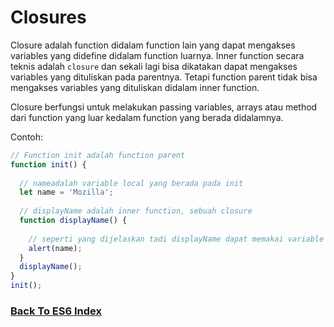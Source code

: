 # Closures

Closure adalah function didalam function lain yang dapat mengakses variables yang didefine didalam function luarnya. Inner function secara teknis adalah `closure` dan sekali lagi bisa dikatakan dapat mengakses variables yang dituliskan pada parentnya. Tetapi function parent tidak bisa mengakses variables yang dituliskan didalam inner function.

Closure berfungsi untuk melakukan passing variables, arrays atau method dari function yang luar kedalam function yang berada didalamnya.

Contoh:

```js
// Function init adalah function parent
function init() {
    
  // nameadalah variable local yang berada pada init
  let name = 'Mozilla'; 
  
  // displayName adalah inner function, sebuah closure
  function displayName() {
      
    // seperti yang dijelaskan tadi displayName dapat memakai variable name yang dideklarasikan di function parentnya.
    alert(name);
  }
  displayName();
}
init();

```

### [Back To ES6 Index](./README.md)
